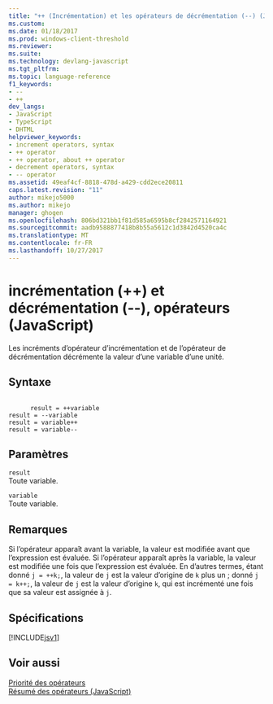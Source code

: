 ```yaml
---
title: "++ (Incrémentation) et les opérateurs de décrémentation (--) (JavaScript) | Documents Microsoft"
ms.custom: 
ms.date: 01/18/2017
ms.prod: windows-client-threshold
ms.reviewer: 
ms.suite: 
ms.technology: devlang-javascript
ms.tgt_pltfrm: 
ms.topic: language-reference
f1_keywords:
- --
- ++
dev_langs:
- JavaScript
- TypeScript
- DHTML
helpviewer_keywords:
- increment operators, syntax
- ++ operator
- ++ operator, about ++ operator
- decrement operators, syntax
- -- operator
ms.assetid: 49eaf4cf-8818-478d-a429-cdd2ece20811
caps.latest.revision: "11"
author: mikejo5000
ms.author: mikejo
manager: ghogen
ms.openlocfilehash: 806bd321bb1f81d585a6595b8cf2842571164921
ms.sourcegitcommit: aadb9588877418b8b55a5612c1d3842d4520ca4c
ms.translationtype: MT
ms.contentlocale: fr-FR
ms.lasthandoff: 10/27/2017
---
```

# <a name="increment--and-decrement----operators-javascript"></a>incrémentation (++) et décrémentation (--), opérateurs (JavaScript)
Les incréments d’opérateur d’incrémentation et de l’opérateur de décrémentation décrémente la valeur d’une variable d’une unité.  
  
## <a name="syntax"></a>Syntaxe  
  
```  
  
      result = ++variable  
result = --variable  
result = variable++  
result = variable--  
```  
  
## <a name="parameters"></a>Paramètres  
 `result`  
 Toute variable.  
  
 `variable`  
 Toute variable.  
  
## <a name="remarks"></a>Remarques  
 Si l’opérateur apparaît avant la variable, la valeur est modifiée avant que l’expression est évaluée. Si l’opérateur apparaît après la variable, la valeur est modifiée une fois que l’expression est évaluée.  En d’autres termes, étant donné `j = ++k;`, la valeur de `j` est la valeur d’origine de `k` plus un ; donné `j = k++;`, la valeur de `j` est la valeur d’origine `k`, qui est incrémenté une fois que sa valeur est assignée à `j`.  
  
## <a name="requirements"></a>Spécifications  
 [!INCLUDE[jsv1](../../javascript/misc/includes/jsv1-md.md)]  
  
## <a name="see-also"></a>Voir aussi  
 [Priorité des opérateurs](../../javascript/operator-subtractprecedence-javascript.md)   
 [Résumé des opérateurs (JavaScript)](../../javascript/misc/operator-subtractsummary-javascript.md)